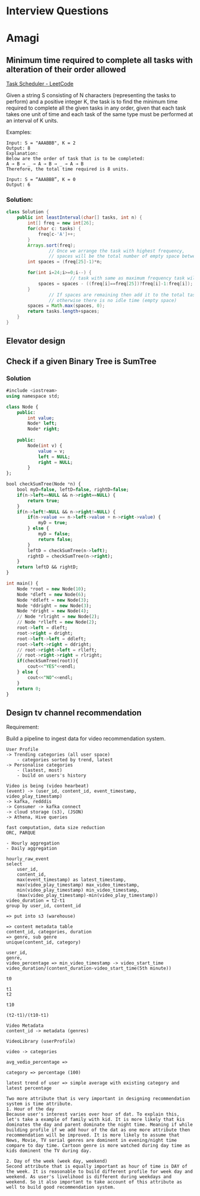 # Interview Questions

# Amagi

## **Minimum time required to complete all tasks with alteration of their order allowed**

[Task Scheduler - LeetCode](https://leetcode.com/problems/task-scheduler/)

Given a string S consisting of N characters (representing the tasks to perform) and a positive integer K, the task is to find the minimum time required to complete all the given tasks in any order, given that each task takes one unit of time and each task of the same type must be performed at an interval of K units.

Examples:

```
Input: S = "AAABBB", K = 2
Output: 8
Explanation:
Below are the order of task that is to be completed:
A → B → _ → A → B → _ → A → B
Therefore, the total time required is 8 units.

Input: S = “AAABBB”, K = 0
Output: 6
```

### **Solution:**

```java
class Solution {
    public int leastInterval(char[] tasks, int n) {
        int[] freq = new int[26];
        for(char c: tasks) {
            freq[c-'A']++;
        }
        Arrays.sort(freq);
				// Once we arrange the task with highest frequency, 
				// spaces will be the total number of empty space between those tasks.
        int spaces = (freq[25]-1)*n;

        for(int i=24;i>=0;i--) {
						// task with same as maximum frequency task will use frequency-1 space
            spaces = spaces - ((freq[i]==freq[25])?freq[i]-1:freq[i]);
        }
				// If spaces are remaining then add it to the total task 
				// otherwise there is no idle time (empty space)
        spaces = Math.max(spaces, 0);
        return tasks.length+spaces;
    }
}
```

## **Elevator design**

## **Check if a given Binary Tree is SumTree**

### Solution

```sql
#include <iostream>
using namespace std;

class Node {
	public:
		int value;
		Node* left;
		Node* right;
	
	public:
		Node(int v) {
			value = v;
			left = NULL;
			right = NULL;
		}
};

bool checkSumTree(Node *n) {
	bool myD=false, leftD=false, rightD=false;
	if(n->left==NULL && n->right==NULL) {
		return true;
	}
	if(n->left!=NULL && n->right!=NULL) {
		if(n->value == n->left->value + n->right->value) {
			myD = true;
		} else {
			myD = false;
			return false;
		}
		leftD = checkSumTree(n->left);
		rightD = checkSumTree(n->right);
	}
	return leftD && rightD;
}

int main() {
	Node *root = new Node(10);
	Node *dleft = new Node(6);
	Node *ddleft = new Node(3);
	Node *ddright = new Node(3);
	Node *dright = new Node(4);
	// Node *rlright = new Node(2);
	// Node *rlleft = new Node(2);
	root->left = dleft;
	root->right = dright;
	root->left->left = ddleft;
	root->left->right = ddright;
	// root->right->left = rlleft;
	// root->right->right = rlright;
	if(checkSumTree(root)){
		cout<<"YES"<<endl;	
	} else {
		cout<<"NO"<<endl;	
	}
	return 0;
}
```

## Design tv channel recommendation

Requirement:

Build a pipeline to ingest data for video recommendation system.

```
User Profile
-> Trending categories (all user space)
	- categories sorted by trend, latest
-> Personalise categories
	- (lastest, most)
	- build on users's history

Video is being (video hearbeat)
(event) -> (user_id, content_id, event_timestamp, video_play_timestamp)
-> kafka, redddis
-> Consumer -> kafka connect
-> cloud storage (s3), (JSON)
-> Athena, Hive queries

fast computation, data size reduction
ORC, PARQUE

- Hourly aggregation
- Daily aggregation

hourly_raw_event
select 
	user_id, 
	content_id,
	max(event_timestamp) as latest_timestamp,
	max(video_play_timestamp) max_video_timestamp,
	min(video_play_timestamp) min_video_timestamp,
	(max(video_play_timestamp)-min(video_play_timestamp)) video_duration = t2-t1
group by user_id, content_id

=> put into s3 (warehouse)

=> content metadata table
content_id, categories, duration
=> genre, sub genre
unique(content_id, category)

user_id,
genre,
video_percentage => min_video_timestamp -> video_start_time
video_duration/(content_duration-video_start_time(5th minute))

t0

t1
t2

t10

(t2-t1)/(t10-t1) 

Video Metadata
content_id -> metadata (genres)

VideoLibrary (userProfile)

video -> categories

avg_vedio_percentage =>

category => percentage (100)

latest trend of user => simple average with existing category and latest percentage

Two more attribute that is very important in designing recommendation system is time attribute. 
1. Hour of the day
Because user's interest varies over hour of dat. To explain this, let's take a example of family with kid. It is more likely that kis dominates the day and parent dominate the night time. Meaning if while building profile if we add hour of the dat as one more attribute then recommendation will be improved. It is more likely to assume that News, Movie, TV serial genres are dominent in evening/night time compare to day time. Cartoon genre is more watched during day time as kids dominent the TV during day.

2. Day of the week (week day, weekend)
Second attribute that is equally important as hour of time is DAY of the week. It is reasonable to build different profile for week day and weekend. As user's livelihood is different during weekdays and weekend. So it also important to take account of this attribute as well to build good recommendation system.
```